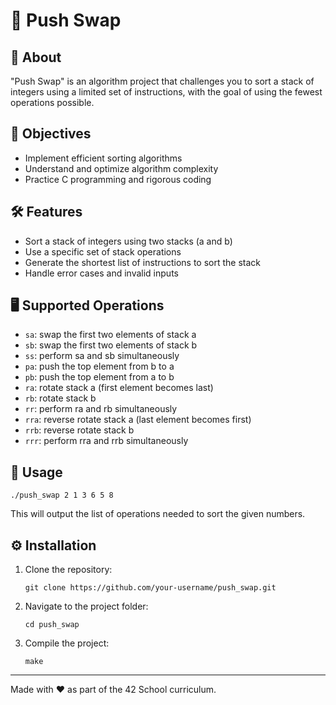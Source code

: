 # 🔄 Push Swap

## 📖 About

"Push Swap" is an algorithm project that challenges you to sort a stack of integers using a limited set of instructions, with the goal of using the fewest operations possible.

## 🎯 Objectives

- Implement efficient sorting algorithms
- Understand and optimize algorithm complexity
- Practice C programming and rigorous coding

## 🛠️ Features

- Sort a stack of integers using two stacks (a and b)
- Use a specific set of stack operations
- Generate the shortest list of instructions to sort the stack
- Handle error cases and invalid inputs

## 🖥️ Supported Operations

- `sa`: swap the first two elements of stack a
- `sb`: swap the first two elements of stack b
- `ss`: perform sa and sb simultaneously
- `pa`: push the top element from b to a
- `pb`: push the top element from a to b
- `ra`: rotate stack a (first element becomes last)
- `rb`: rotate stack b
- `rr`: perform ra and rb simultaneously
- `rra`: reverse rotate stack a (last element becomes first)
- `rrb`: reverse rotate stack b
- `rrr`: perform rra and rrb simultaneously

## 🚀 Usage

```
./push_swap 2 1 3 6 5 8
```

This will output the list of operations needed to sort the given numbers.

## ⚙️ Installation

1. Clone the repository:
   ```
   git clone https://github.com/your-username/push_swap.git
   ```
2. Navigate to the project folder:
   ```
   cd push_swap
   ```
3. Compile the project:
   ```
   make
   ```

---

Made with ❤️ as part of the 42 School curriculum.
